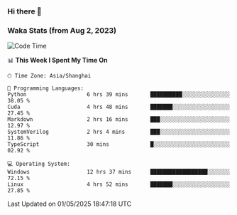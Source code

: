 ### Hi there 👋

### Waka Stats (from Aug 2, 2023)

<!--START_SECTION:waka-->
![Code Time](http://img.shields.io/badge/Code%20Time-807%20hrs%2024%20mins-blue)

📊 **This Week I Spent My Time On** 

```text
🕑︎ Time Zone: Asia/Shanghai

💬 Programming Languages: 
Python                   6 hrs 39 mins       ██████████░░░░░░░░░░░░░░░   38.05 % 
Cuda                     4 hrs 48 mins       ███████░░░░░░░░░░░░░░░░░░   27.45 % 
Markdown                 2 hrs 16 mins       ███░░░░░░░░░░░░░░░░░░░░░░   12.97 % 
SystemVerilog            2 hrs 4 mins        ███░░░░░░░░░░░░░░░░░░░░░░   11.86 % 
TypeScript               30 mins             █░░░░░░░░░░░░░░░░░░░░░░░░   02.92 % 

💻 Operating System: 
Windows                  12 hrs 37 mins      ██████████████████░░░░░░░   72.15 % 
Linux                    4 hrs 52 mins       ███████░░░░░░░░░░░░░░░░░░   27.85 % 
```


 Last Updated on 01/05/2025 18:47:18 UTC
<!--END_SECTION:waka-->
